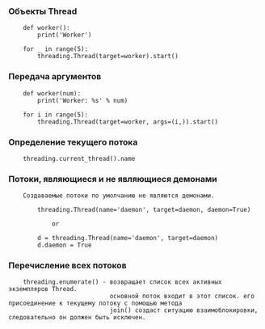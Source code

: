 ### Объекты Thread
```
    def worker():
        print('Worker')    
    
    for _ in range(5):
        threading.Thread(target=worker).start()
```

### Передача аргументов
```
    def worker(num):
        print('Worker: %s' % num)    
    
    for i in range(5):
        threading.Thread(target=worker, args=(i,)).start()    
```

### Определение текущего потока
```
    threading.current_thread().name
```

### Потоки, являющиеся и не являющиеся демонами
```
    Создаваемые потоки по умолчанию не являются демонами.
    
        threading.Thread(name='daemon', target=daemon, daemon=True)
    
            or
    
        d = threading.Thread(name='daemon', target=daemon)
        d.daemon = True
```

### Перечисление всех потоков
```
    threading.enumerate() - возвращает список всех активных экземпляров Thread.
                            основной поток входит в этот список. его присоединение к текущему потоку c помощью метода 
                            join() создаст ситуацию взаимоблокировки, следовательно он должен быть исключен.
```
